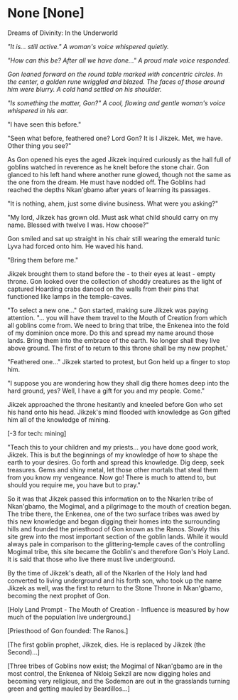 # None [None]
Dreams of Divinity: In the Underworld

*"It is... still active." A woman's voice whispered quietly.*

*"How can this be? After all we have done..." A proud male voice responded.*

*Gon leaned forward on the round table marked with concentric circles. In the center, a golden rune wriggled and blazed. The faces of those around him were blurry. A cold hand settled on his shoulder.* 

*"Is something the matter, Gon?" A cool, flowing and gentle woman's voice whispered in his ear.*

"I have seen this before."

"Seen what before, feathered one? Lord Gon? It is I Jikzek. Met, we have. Other thing you see?" 

As Gon opened his eyes the aged Jikzek inquired curiously as the hall full of goblins watched in reverence as he knelt before the stone chair. Gon glanced to his left hand where another rune glowed, though not the same as the one from the dream. He must have nodded off. The Goblins had reached the depths Nkan'gbamo after years of learning its passages.

"It is nothing, ahem, just some divine business. What were you asking?"

"My lord, Jikzek has grown old. Must ask what child should carry on my name. Blessed with twelve I was. How choose?"

Gon smiled and sat up straight in his chair still wearing the emerald tunic Lyva had forced onto him. He waved his hand.

"Bring them before me."

Jikzek brought them to stand before the - to their eyes at least - empty throne. Gon looked over the collection of shoddy creatures as the light of captured Hoarding crabs danced on the walls from their pins that functioned like lamps in the temple-caves. 

"To select a new one..." Gon started, making sure Jikzek was paying attention. "... you will have them travel to the Mouth of Creation from which all goblins come from. We need to bring that tribe, the Enkenea into the fold of my dominion once more. Do this and spread my name around those lands. Bring them into the embrace of the earth. No longer shall they live above ground. The first of to return to this throne shall be my new prophet.'

"Feathered one..." Jikzek started to protest, but Gon held up a finger to stop him.

"I suppose you are wondering how they shall dig there homes deep into the hard ground, yes? Well, I have a gift for you and my people. Come."

Jikzek approached the throne hesitantly and kneeled before Gon who set his hand onto his head. Jikzek's mind flooded with knowledge as Gon gifted him all of the knowledge of mining.

\[-3 for tech: mining\]

"Teach this to your children and my priests... you have done good work, Jikzek. This is but the beginnings of my knowledge of how to shape the earth to your desires. Go forth and spread this knowledge. Dig deep, seek treasures. Gems and shiny metal, let those other mortals that steal them from you know my vengeance. Now go! There is much to attend to, but should you require me, you have but to pray."

So it was that Jikzek passed this information on to the Nkarlen tribe of Nkan'gbamo, the Mogimal, and a pilgrimage to the mouth of creation began. The tribe there, the Enkenea, one of the two surface tribes was awed by this new knowledge and began digging their homes into the surrounding hills and founded the priesthood of Gon known as the Ranos. Slowly this site grew into the most important section of the goblin lands. While it would always pale in comparison to the glittering-temple caves of the controlling Mogimal tribe, this site became the Goblin's and therefore Gon's Holy Land. It is said that those who live there must live underground.

By the time of Jikzek's death, all of the Nkarlen of the Holy land had converted to living underground and his forth son, who took up the name Jikzek as well, was the first to return to the Stone Throne in Nkan'gbamo, becoming the next prophet of Gon.

\[Holy Land Prompt - The Mouth of Creation - Influence is measured by how much of the population live underground.\]

\[Priesthood of Gon founded: The Ranos.\]

\[The first goblin prophet, Jikzek, dies. He is replaced by Jikzek (the Second)...\] 

\[Three tribes of Goblins now exist; the Mogimal of Nkan'gbamo are in the most control, the Enkenea of Nkloig Sekzil are now digging holes and becoming very religious, and the Sodemon are out in the grasslands turning green and getting mauled by Beardillos...\]
